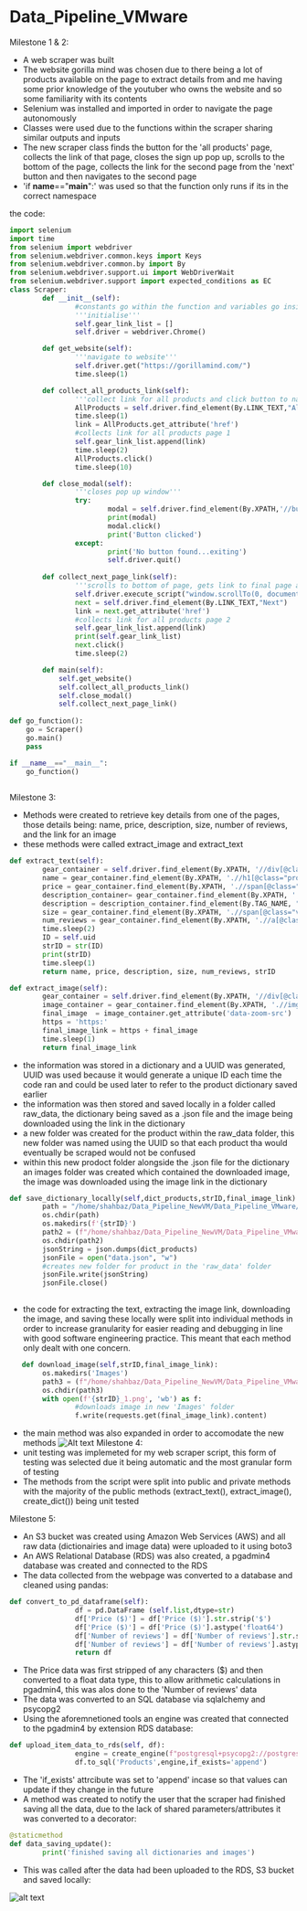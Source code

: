 # Data_Pipeline_VMware
Milestone 1 & 2:
* A web scraper was built 
* The website gorilla mind was chosen due to there being a lot of products available on the page to extract details from and me having some prior knowledge of the youtuber who owns the website and so some familiarity with its  contents
* Selenium was installed and imported in order to navigate the page autonomously
* Classes were used due to the functions within the scraper sharing similar outputs and inputs
* The new scraper class finds the button for the 'all products' page, collects the link of that page, closes the sign up pop up, scrolls to the bottom of the page, collects the link for the second page from the 'next' button and then navigates to the second page
* 'if __name__=="__main__":' was used so that the function only runs if its in the correct namespace 


the code:
```python
import selenium
import time
from selenium import webdriver
from selenium.webdriver.common.keys import Keys
from selenium.webdriver.common.by import By
from selenium.webdriver.support.ui import WebDriverWait
from selenium.webdriver.support import expected_conditions as EC
class Scraper:
        def __init__(self):
                #constants go within the function and variables go inside the brackets above
                '''initialise'''
                self.gear_link_list = []
                self.driver = webdriver.Chrome()

        def get_website(self):
                '''navigate to website'''
                self.driver.get("https://gorillamind.com/")
                time.sleep(1)

        def collect_all_products_link(self):
                '''collect link for all products and click button to navigate to page'''
                AllProducts = self.driver.find_element(By.LINK_TEXT,"All Products")
                time.sleep(1)
                link = AllProducts.get_attribute('href')
                #collects link for all products page 1
                self.gear_link_list.append(link)
                time.sleep(2)
                AllProducts.click()
                time.sleep(10)

        def close_modal(self):
                '''closes pop up window'''
                try: 
                        modal = self.driver.find_element(By.XPATH,'//button[@class="sc-75msgg-0 RlRPc close-button cw-close"]')
                        print(modal)
                        modal.click()
                        print('Button clicked')    
                except:
                        print('No button found...exiting')
                        self.driver.quit() 
        
        def collect_next_page_link(self):
                '''scrolls to bottom of page, gets link to final page and appends to link list'''
                self.driver.execute_script("window.scrollTo(0, document.body.scrollHeight);")
                next = self.driver.find_element(By.LINK_TEXT,"Next")
                link = next.get_attribute('href')
                #collects link for all products page 2
                self.gear_link_list.append(link)
                print(self.gear_link_list)
                next.click()
                time.sleep(2) 

        def main(self):
            self.get_website()
            self.collect_all_products_link()
            self.close_modal()
            self.collect_next_page_link()
            
def go_function():
    go = Scraper()
    go.main()
    pass

if __name__=="__main__":
    go_function()
           
```

Milestone 3:
* Methods were created to retrieve key details from one of the pages, those details being: name, price, description, size, number of reviews, and the link for an image
* these methods were called extract_image and extract_text
```python
def extract_text(self):
        gear_container = self.driver.find_element(By.XPATH, '//div[@class="container"]')
        name = gear_container.find_element(By.XPATH, './/h1[@class="product_name title"]').text
        price = gear_container.find_element(By.XPATH, './/span[@class="money"]').text
        description_container= gear_container.find_element(By.XPATH, './/div[@class="description content"]')
        description = description_container.find_element(By.TAG_NAME, "p").text
        size = gear_container.find_element(By.XPATH, './/span[@class="variant-size"]').text
        num_reviews = gear_container.find_element(By.XPATH, './/a[@class="text-m"]').text
        time.sleep(2)
        ID = self.uid 
        strID = str(ID)
        print(strID)
        time.sleep(1)
        return name, price, description, size, num_reviews, strID 

def extract_image(self):
        gear_container = self.driver.find_element(By.XPATH, '//div[@class="container"]')
        image_container = gear_container.find_element(By.XPATH, './/img[@alt="Gorilla Mode"]')
        final_image  = image_container.get_attribute('data-zoom-src')
        https = 'https:'
        final_image_link = https + final_image
        time.sleep(1)
        return final_image_link
```
* the information was stored in a dictionary and a UUID was generated, UUID was used because it would generate a unique ID each time the code ran and could be used later to refer to the product dictionary saved earlier
* the information was then stored and saved locally in a folder called raw_data, the dictionary being saved as a .json file and the image being downloaded using the link in the dictionary
* a new folder was created for the product within the raw_data folder, this new folder was named using the UUID so that each product tha would eventually be scraped would not be confused
* within this new prodoct folder alongside the .json file for the dictionary an images folder was created which contained the downloaded image, the image was downloaded using the image link in the dictionary 
```python
def save_dictionary_locally(self,dict_products,strID,final_image_link):
        path = "/home/shahbaz/Data_Pipeline_NewVM/Data_Pipeline_VMware/raw_data"
        os.chdir(path)
        os.makedirs(f'{strID}')
        path2 = (f"/home/shahbaz/Data_Pipeline_NewVM/Data_Pipeline_VMware/raw_data/{strID}")
        os.chdir(path2)
        jsonString = json.dumps(dict_products)
        jsonFile = open("data.json", "w")
        #creates new folder for product in the 'raw_data' folder
        jsonFile.write(jsonString)
        jsonFile.close()
        
```
* the code for extracting the text, extracting the image link, downloading the image, and saving these locally were split into individual methods in order to increase granularity for easier reading and debugging in line with good software engineering practice. This meant that each method only dealt with one concern.
```python
   def download_image(self,strID,final_image_link):
        os.makedirs('Images')
        path3 = (f"/home/shahbaz/Data_Pipeline_NewVM/Data_Pipeline_VMware/raw_data/{strID}/Images")
        os.chdir(path3)
        with open(f'{strID}_1.png', 'wb') as f:
                #downloads image in new 'Images' folder
                f.write(requests.get(final_image_link).content)
```
* the main method was also expanded in order to accomodate the new methods
![Alt text](Images/Screenshot2.png)
Milestone 4:
* unit testing was implemeted for my web scraper script, this form of testing was selected due it being automatic and the most granular form of testing
* The methods from the script were split into public and private methods with the majority of the public methods (extract_text(), extract_image(), create_dict()) being unit tested

Milestone 5:
* An S3 bucket was created using Amazon Web Services (AWS) and all raw data (dictionairies and image data) were uploaded to it using boto3
* An AWS Relational Database (RDS) was also created, a pgadmin4 database was created and connected to the RDS
* The data collected from the webpage was converted to a database and cleaned using pandas:
```python 
def convert_to_pd_dataframe(self):
                df = pd.DataFrame (self.list,dtype=str)
                df['Price ($)'] = df['Price ($)'].str.strip('$')
                df['Price ($)'] = df['Price ($)'].astype('float64')
                df['Number of reviews'] = df['Number of reviews'].str.strip('Reviews')
                df['Number of reviews'] = df['Number of reviews'].astype('int64')
                return df
```
* The Price data was first stripped of any characters ($) and then converted to a float data type, this to allow  arithmetic calculations in pgadmin4, this was alos done to the 'Number of reviews' data
* The data was converted to an SQL database via sqlalchemy and psycopg2
* Using the aforemnetioned tools an engine was created that connected to the pgadmin4 by extension RDS database:
```python
def upload_item_data_to_rds(self, df): 
                engine = create_engine(f"postgresql+psycopg2://postgres:Yoruichi786@gorilla.ctcfqngfmu8j.eu-west-2.rds.amazonaws.com:5432/Gorilla")
                df.to_sql('Products',engine,if_exists='append')
```
* The 'if_exists' attrcibute was set to 'append' incase so that values can update if they change in the future
* A method was created to notify the user that the scraper had finished saving all the data, due to the lack of shared parameters/attributes it was converted to a decorator:
```python
@staticmethod
def data_saving_update():
        print('finished saving all dictionaries and images')
```
* This was called after the data had been uploaded to the RDS, S3 bucket and saved locally:

![alt text](Images/Screenshot_4.png)